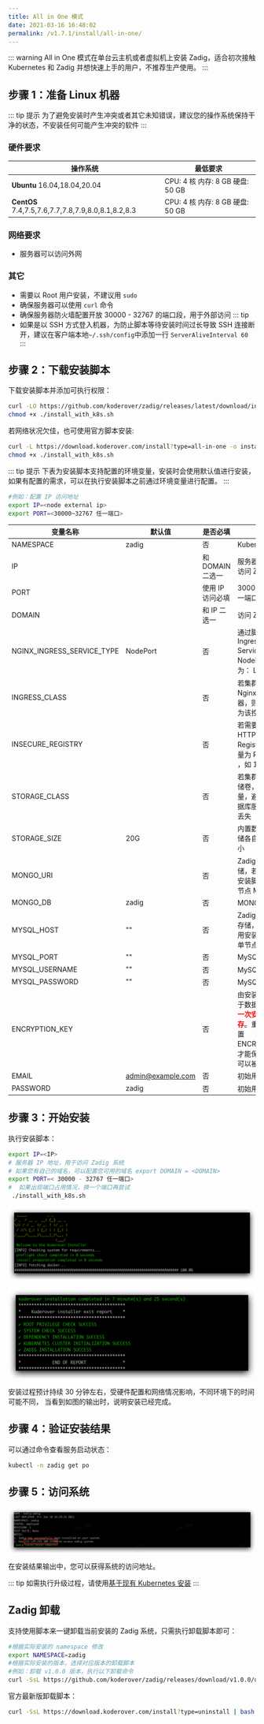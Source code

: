 ```yaml
---
title: All in One 模式
date: 2021-03-16 16:48:02
permalink: /v1.7.1/install/all-in-one/
---
```

::: warning
 All in One 模式在单台云主机或者虚拟机上安装 Zadig，适合初次接触 Kubernetes 和 Zadig 并想快速上手的用户，不推荐生产使用。
:::
## 步骤 1：准备 Linux 机器

::: tip 提示
为了避免安装时产生冲突或者其它未知错误，建议您的操作系统保持干净的状态，不安装任何可能产生冲突的软件
:::

### 硬件要求

|  操作系统                                               |  最低要求                         |
| ------------------------------------------------------ | ---------------------------------|
| **Ubuntu** 16.04,18.04,20.04                           | CPU: 4 核  内存: 8 GB  硬盘: 50 GB |
| **CentOS** 7.4,7.5,7.6,7.7,7.8,7.9,8.0,8.1,8.2,8.3     | CPU: 4 核  内存: 8 GB  硬盘: 50 GB |


### 网络要求
- 服务器可以访问外网

### 其它
- 需要以 Root 用户安装，不建议用 `sudo`
- 确保服务器可以使用 `curl` 命令
- 确保服务器防火墙配置开放 30000 - 32767 的端口段，用于外部访问
::: tip
- 如果是以 SSH 方式登入机器，为防止脚本等待安装时间过长导致 SSH 连接断开，建议在客户端本地`~/.ssh/config`中添加一行 `ServerAliveInterval 60`
:::

## 步骤 2：下载安装脚本

下载安装脚本并添加可执行权限：

```bash
curl -LO https://github.com/koderover/zadig/releases/latest/download/install_with_k8s.sh
chmod +x ./install_with_k8s.sh
```

若网络状况欠佳，也可使用官方脚本安装: 
```bash
curl -L https://download.koderover.com/install?type=all-in-one -o install_with_k8s.sh
chmod +x ./install_with_k8s.sh
```

::: tip 提示
下表为安装脚本支持配置的环境变量，安装时会使用默认值进行安装，如果有配置的需求，可以在执行安装脚本之前通过环境变量进行配置。
:::

```bash
#例如：配置 IP 访问地址
export IP=<node external ip>
export PORT=<30000~32767 任一端口>
```

| 变量名称                   | 默认值                     | 是否必填  | 说明 |
| -------------------------- | ---------------------------- | ---|---------------------- |
| NAMESPACE                  |  zadig                       | 否    | Kubernetes 命名空间 |
| IP                         |                             |和 DOMAIN 二选一  | 服务器 IP 地址，用于访问 Zadig 系统 |
| PORT                       |                            | 使用 IP 访问必填 | 30000 - 32767 任一端口 |
| DOMAIN                     |        |和 IP 二选一  | 访问 Zadig 系统域名|
| NGINX_INGRESS_SERVICE_TYPE | NodePort                  | 否   | 通过脚本自动安装的 Ingress Controller Service 类型为 NodePort，可配置为： LoadBalancer |
| INGRESS_CLASS              |    |否 | 若集群内已经配置了 Nginx Ingress 控制器，则设置这个变量为该控制器的名称                                                        |
| INSECURE_REGISTRY          |                         |否  | 若需要使用一个 HTTP 协议的 Registry，则设置该变量为 Registry 的地址 ，如 10.0.0.1:5000     |
| STORAGE_CLASS              |                            |否  | 若集群内支持持久存储卷，可以设置该变量，避免 Zadig 的数据库服务重启后数据丢失|
| STORAGE_SIZE               |  20G                       |否 | 内置数据库和对象存储各自的数据存储大小  |
| MONGO_URI                  |                            |否  | Zadig 业务数据存储，若不配置，使用安装脚本中内置的单节点 MongoDB  |
| MONGO_DB                   |  zadig                     |否  | MONGO 数据库名称 |
| MYSQL_HOST                |    ""                          | 否  | Zadig 用户信息数据存储，若不配置，使用安装脚本中内置的单节点 MySQL |
| MYSQL_PORT                | ""                             | 否  | MySQL 数据库端口 |
| MYSQL_USERNAME            | ""                             | 否  | MySQL 数据库用户名 |
| MYSQL_PASSWORD            | ""                             | 否  | MySQL 数据库密码 |
| ENCRYPTION_KEY             |                            |否  | 由安装过程生成，用于数据加密解密，<font color=#FF000 >**第一次安装后请妥善保存**</font>。重装系统时需设置 ENCRYPTION_KEY，才能保证之前的数据可以被正确解密|
| EMAIL                      |  admin@example.com | 否 |初始用户邮箱 |
| PASSWORD                   |  zadig             | 否 |初始用户密码 |

## 步骤 3：开始安装
执行安装脚本：

```bash
export IP=<IP>
# 服务器 IP 地址，用于访问 Zadig 系统
# 如果您有自己的域名，可以配置您可用的域名 export DOMAIN = <DOMAIN>
export PORT=< 30000 - 32767 任一端口>
#  如果出现端口占用情况，换一个端口再尝试
 ./install_with_k8s.sh
```

![安装参数输入](./_images/all_in_one_install_prompt.png)


![预期安装结果](./_images/all_in_one_success.png)

安装过程预计持续 30 分钟左右，受硬件配置和网络情况影响，不同环境下的时间可能不同，
当看到如图的输出时，说明安装已经完成。
## 步骤 4：验证安装结果

可以通过命令查看服务启动状态：

```bash
kubectl -n zadig get po
```
## 步骤 5：访问系统

![预期安装结果](./_images/get_endpoint.png)

在安装结果输出中，您可以获得系统的访问地址。

::: tip
如需执行升级过程，请使用[基于现有 Kubernetes 安装](/v1.7.1/install/install-on-k8s/#步骤-4-开始安装)
:::
## Zadig 卸载

支持使用脚本来一键卸载当前安装的 Zadig 系统，只需执行卸载脚本即可：

```bash
#根据实际安装的 namespace 修改
export NAMESPACE=zadig
#根据实际安装的版本，选择对应版本的卸载脚本
#例如：卸载 v1.0.0 版本，执行以下卸载命令
curl -SsL https://github.com/koderover/zadig/releases/download/v1.0.0/uninstall.sh |bash
```

官方最新版卸载脚本：
```bash
curl -SsL https://download.koderover.com/install?type=uninstall | bash
```
